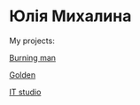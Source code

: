 # Юлія Михалина
My projects:

[Burning man](https://vanivnaa.github.io/burning_man/)

[Golden](https://vanivnaa.github.io/golden/)

[IT studio](https://vanivnaa.github.io/it_studio/)
